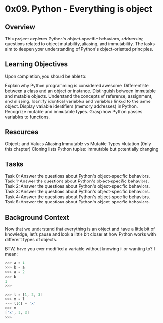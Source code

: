# 0x09. Python - Everything is object

## Overview 
This project explores Python's object-specific behaviors, addressing questions related to object mutability, aliasing, and immutability. The tasks aim to deepen your understanding of Python's object-oriented principles.

## Learning Objectives
Upon completion, you should be able to:

Explain why Python programming is considered awesome.
Differentiate between a class and an object or instance.
Distinguish between immutable and mutable objects.
Understand the concepts of reference, assignment, and aliasing.
Identify identical variables and variables linked to the same object.
Display variable identifiers (memory addresses) in Python.
Recognize mutable and immutable types.
Grasp how Python passes variables to functions.

## Resources
Objects and Values
Aliasing
Immutable vs Mutable Types
Mutation (Only this chapter)
Cloning lists
Python tuples: immutable but potentially changing


## Tasks
Task 0: Answer the questions about Python's object-specific behaviors.
Task 1: Answer the questions about Python's object-specific behaviors.
Task 2: Answer the questions about Python's object-specific behaviors.
Task 3: Answer the questions about Python's object-specific behaviors.
Task 4: Answer the questions about Python's object-specific behaviors.
Task 5: Answer the questions about Python's object-specific behaviors.

## Background Context

Now that we understand that everything is an object and have a little bit of knowledge, let’s pause and look a little bit closer at how Python works with different types of objects.

BTW, have you ever modified a variable without knowing it or wanting to? I mean:

```python
>>> a = 1
>>> b = a
>>> a = 2
>>> b
1
>>> 

>>> l = [1, 2, 3]
>>> m = l
>>> l[0] = 'x'
>>> m
['x', 2, 3]
>>> 
